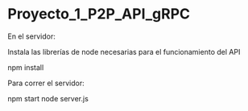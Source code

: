 # Proyecto_1_P2P_API_gRPC

En el servidor:

Instala las librerías de node necesarias para el funcionamiento del API

npm install

Para correr el servidor:

npm start
node server.js
